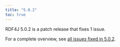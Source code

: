 ```yaml
---
title: "5.0.2"
toc: true
---
```

RDF4J 5.0.2 is a patch release that fixes 1 issue.

For a complete overview, see [all issues fixed in 5.0.2](https://github.com/eclipse/rdf4j/milestone/109?closed=1).
